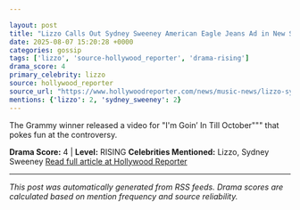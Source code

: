 ```yaml
---

layout: post
title: "Lizzo Calls Out Sydney Sweeney American Eagle Jeans Ad in New Song"""
date: 2025-08-07 15:20:28 +0000
categories: gossip
tags: ['lizzo', 'source-hollywood_reporter', 'drama-rising']
drama_score: 4
primary_celebrity: lizzo
source: hollywood_reporter
source_url: "https://www.hollywoodreporter.com/news/music-news/lizzo-sydney-sweeney-jeans-american-eagle-ad-new-song-1236339333/"""
mentions: {'lizzo': 2, 'sydney_sweeney': 2}
---
```


The Grammy winner released a video for "I'm Goin’ In Till October""" that pokes fun at the controversy.

**Drama Score:** 4 | **Level:** RISING **Celebrities Mentioned:** Lizzo, Sydney Sweeney [Read full article at Hollywood Reporter](https://www.hollywoodreporter.com/news/music-news/lizzo-sydney-sweeney-jeans-american-eagle-ad-new-song-1236339333/)

---

*This post was automatically generated from RSS feeds. Drama scores are calculated based on mention frequency and source reliability.*